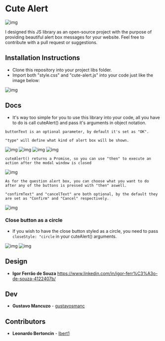 # Cute Alert

![img](https://i.imgur.com/fuKb4lG.png)

I designed this JS library as an open-source project with the purpose of providing beautiful alert box messages for your website. Feel free to contribute with a pull request or suggestions.


## Installation Instructions

- Clone this repository into your project libs folder.
- Import both "style.css" and "cute-alert.js" into your code just like the image below:

![img](https://i.imgur.com/GuK5Uov.png)

## Docs

- It's way too simple for you to use this library into your code, all you have to do is call cuteAlert() and pass it's arguments in object notation.

```
buttonText is an optional parameter, by default it's set as "OK".
```

```
"type" will define what kind of alert box will be shown.
```

![img](https://i.imgur.com/BHqM7Mm.png)
![img](https://i.imgur.com/mLAfKh7.png)
![img](https://i.imgur.com/6012avM.png)
![img](https://i.imgur.com/E9BUQeV.png)

```
cuteAlert() returns a Promise, so you can use "then" to execute an action after the modal window is closed
```

![img](https://i.imgur.com/i4OZ7NV.png)

```
As for the question alert box, you can choose what you want to do after any of the buttons is pressed with "then" aswell.
```

```
"confirmText" and "cancelText" are both optional, by the default they are set as "Confirm" and "Cancel" respectively.
```

![img](https://i.imgur.com/VFoRvKR.png)

### Close button as a circle

- If you wish to have the close button styled as a circle, you need to pass ```closeStyle: "circle``` in your cuteAlert() arguments.

![img](https://i.imgur.com/Ak2JidL.png)
![img](https://i.imgur.com/QPYnAyg.png)

## Design

- **Igor Ferrão de Souza** https://www.linkedin.com/in/igor-ferr%C3%A3o-de-souza-4122407b/


## Dev

- **Gustavo Mancuzo** - [gustavosmanc](https://github.com/gustavosmanc)


## Contributors

- **Leonardo Bertoncin** - [lbert1](https://github.com/lbert1)
